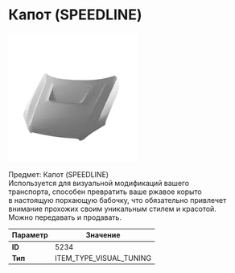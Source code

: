 # Капот (SPEEDLINE)

![Item Image](../img/5234.webp?raw=true)

Предмет: Капот (SPEEDLINE)<br>Используется для визуальной модификаций вашего<br>транспорта, способен превратить ваше ржавое корыто<br>в настоящую порхающую бабочку, что обязательно привлечет<br>внимание прохожих своим уникальным стилем и красотой.<br>Можно передавать и продавать.


| Параметр | Значение |
|----------|----------|
| **ID** | 5234 |
| **Тип** | ITEM_TYPE_VISUAL_TUNING |

